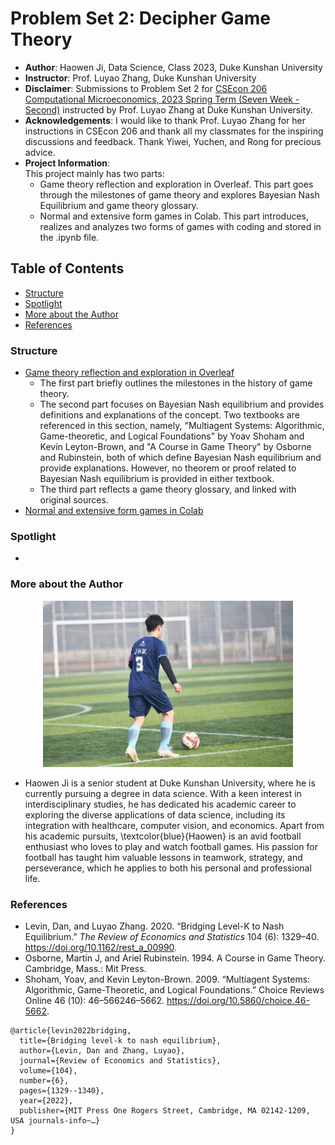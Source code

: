 #  Problem Set 2: Decipher Game Theory
- **Author**: Haowen Ji, Data Science, Class 2023, Duke Kunshan University
- **Instructor**: Prof. Luyao Zhang, Duke Kunshan University
- **Disclaimer**: Submissions to Problem Set 2 for [CSEcon 206 Computational Microeconomics, 2023 Spring Term (Seven Week - Second)](https://ms.pubpub.org/) instructed by Prof. Luyao Zhang at Duke Kunshan University.
- **Acknowledgements**: I would like to thank Prof. Luyao Zhang for her instructions in CSEcon 206 and thank all my classmates for the inspiring discussions and feedback. Thank Yiwei, Yuchen, and Rong for precious advice.
- **Project Information**:  
  This project mainly has two parts:
  - Game theory reflection and exploration in Overleaf. This part goes through the milestones of game theory and explores Bayesian Nash Equilibrium and game theory glossary.
  - Normal and extensive form games in Colab. This part introduces, realizes and analyzes two forms of games with coding and stored in the .ipynb file.
 

## Table of Contents

- [Structure](#structure)
- [Spotlight](#spotlight)
- [More about the Author](#More-about-the-Author)
- [References](#references)

### Structure

- [Game theory reflection and exploration in Overleaf](https://github.com/Rising-Stars-by-Sunshine/CSEcon206-Haowen-PS2/blob/main/code/CSECON206_ProblemSet2_Spring2023-Haowen.zip)
  - The first part briefly outlines the milestones in the history of game theory. 
  - The second part focuses on Bayesian Nash equilibrium and provides definitions and explanations of the concept. Two textbooks are referenced in this section, namely, "Multiagent Systems: Algorithmic, Game-theoretic, and Logical Foundations" by Yoav Shoham and Kevin Leyton-Brown, and "A Course in Game Theory" by Osborne and Rubinstein, both of which define Bayesian Nash equilibrium and provide explanations. However, no theorem or proof related to Bayesian Nash equilibrium is provided in either textbook.
  - The third part reflects a game theory glossary, and linked with original sources.
- [Normal and extensive form games in Colab](https://github.com/Rising-Stars-by-Sunshine/CSEcon206-Haowen-PS2/blob/main/code/Normal_Form_Game%26Extensive_Form_Game.ipynb)

### Spotlight
- 

### More about the Author
<div align=center>
<img src="https://raw.githubusercontent.com/Rising-Stars-by-Sunshine/CSEcon206-Haowen-PS2/main/spotlight/soccer.jpg" width="400" alt="Haowen" /><br/>
</div>

- Haowen Ji is a senior student at Duke Kunshan University, where he is currently pursuing a degree in data science. With a keen interest in interdisciplinary studies, he has dedicated his academic career to exploring the diverse applications of data science, including its integration with healthcare, computer vision, and economics. Apart from his academic pursuits, \textcolor{blue}{Haowen} is an avid football enthusiast who loves to play and watch football games. His passion for football has taught him valuable lessons in teamwork, strategy, and perseverance, which he applies to both his personal and professional life.

### References


- Levin, Dan, and Luyao Zhang. 2020. “Bridging Level-K to Nash Equilibrium.” *The Review of Economics and Statistics* 104 (6): 1329–40. https://doi.org/10.1162/rest_a_00990.
- Osborne, Martin J, and Ariel Rubinstein. 1994. A Course in Game Theory. Cambridge, Mass.: Mit Press.
- Shoham, Yoav, and Kevin Leyton-Brown. 2009. “Multiagent Systems: Algorithmic, Game-Theoretic, and Logical Foundations.” Choice Reviews Online 46 (10): 46–566246–5662. https://doi.org/10.5860/choice.46-5662.
```
@article{levin2022bridging,
  title={Bridging level-k to nash equilibrium},
  author={Levin, Dan and Zhang, Luyao},
  journal={Review of Economics and Statistics},
  volume={104},
  number={6},
  pages={1329--1340},
  year={2022},
  publisher={MIT Press One Rogers Street, Cambridge, MA 02142-1209, USA journals-info~…}
}
```

